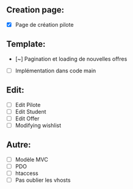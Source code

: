 ## Creation page: 

- [x] Page de création pilote

## Template:

- [~] Pagination et loading de nouvelles offres
- [ ] Implémentation dans code main

## Edit:

- [ ] Edit Pilote
- [ ] Edit Student
- [ ] Edit Offer
- [ ] Modifying wishlist

## Autre:

- [ ] Modèle MVC
- [ ] PDO
- [ ] htaccess
- [ ] Pas oublier les vhosts